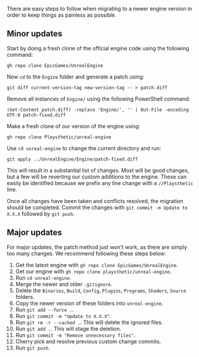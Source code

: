 There are easy steps to follow when migrating to a newer engine version in order to keep things as painless as possible. 

## Minor updates

Start by doing a fresh clone of the official engine code using the following command:

```
gh repo clone EpicGames/UnrealEngine
```

Now `cd` to the `Engine` folder and generate a patch using:

```
git diff current-version-tag new-version-tag -- > patch.diff
```

Remove all instances of `Engine/` using the following PowerShell command:

```
(Get-Content patch.diff) -replace 'Engine/', '' | Out-File -encoding UTF-8 patch-fixed.diff
```

Make a fresh clone of our version of the engine using:

```
gh repo clone Playsthetic/unreal-engine
```

Use `cd unreal-engine` to change the current directory and run:

```
git apply ../UnrealEngine/Engine/patch-fixed.diff
```

This will result in a substantial list of changes. Most will be good changes, but a few will be reverting our custom additions to the engine. These can easily be identified because we prefix any line change with a `//Playsthetic` line.

Once all changes have been taken and conflicts resolved, the migration should be completed. Commit the changes with `git commit -m Update to X.X.X` followed by `git push`.

## Major updates

For major updates, the patch method just won't work, as there are simply too many changes. We recommend following these steps below:

1. Get the latest engine with `gh repo clone EpicGames/UnrealEngine`.
2. Get our engine with `gh repo clone playsthetic/unreal-engine`.
3. Run `cd unreal-engine`.
4. Merge the newer and older `.gitignore`.
5. Delete the `Binaries`, `Build`, `Config`, `Plugins`, `Programs`, `Shaders`, `Source` folders.
6. Copy the newer version of these folders into `unreal-engine`.
7. Run `git add --force .`.
8. Run `git commit -m "Update to X.X.X"`.
9. Run `git rm -r --cached .`. This will delete the ignored files.
10. Run `git add .`. This will stage the deletion.
11. Run `git commit -m "Remove unnecessary files"`.
12. Cherry pick and resolve previous custom change commits.
13. Run `git push`.
